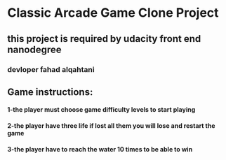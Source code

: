 # Classic Arcade Game Clone Project

## this project is required by udacity front end nanodegree 
### devloper fahad alqahtani 
## Game instructions:
#### 1-the player must choose game difficulty levels to start playing 
#### 2-the player have  three  life  if  lost all them  you will lose and restart  the game  
#### 3-the player have  to reach  the water 10 times to be able  to win 


